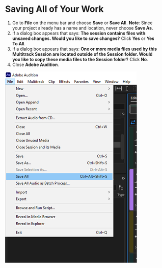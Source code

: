 # Saving All of Your Work

1. Go to **File** on the menu bar and choose **Save** or **Save All**. **Note**: Since your project already has a name and location, never choose **Save As**. 
2. If a dialog box appears that says: **The session contains files with unsaved changes. Would you like to save changes?** Click **Yes** or **Yes To All**. 
3. If a dialog box appears that says: **One or more media files used by this Multitrack Session are located outside of the Session folder. Would you like to copy these media files to the Session folder?** Click **No**.
4. Close **Adobe Audition**.

![Saving all changes to open files.](../.gitbook/assets/saving-all-of-your-work.png)

